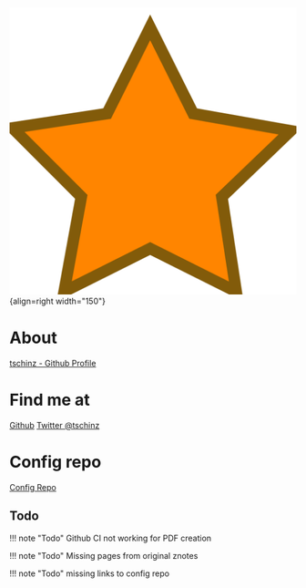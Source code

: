 ![About logo](img/logo.svg){align=right width="150"}
# About

[tschinz - Github Profile](https://github.com/tschinz)

# Find me at
[Github](https://github.com/tschinz)
[Twitter \@tschinz](https://twitter.com/tschinz)

# Config repo
[Config Repo](https://github.com/tschinz/config)

## Todo

!!! note "Todo"
    Github CI not working for PDF creation

!!! note "Todo"
    Missing pages from original znotes

!!! note "Todo"
    missing links to config repo


